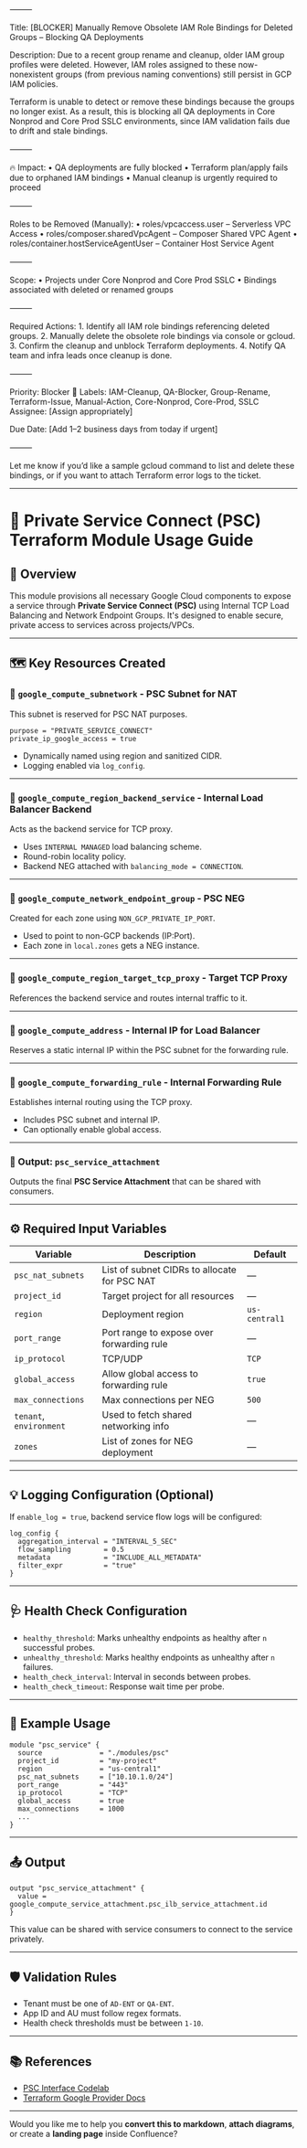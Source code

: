 
⸻

Title:
[BLOCKER] Manually Remove Obsolete IAM Role Bindings for Deleted Groups – Blocking QA Deployments

Description:
Due to a recent group rename and cleanup, older IAM group profiles were deleted. However, IAM roles assigned to these now-nonexistent groups (from previous naming conventions) still persist in GCP IAM policies.

Terraform is unable to detect or remove these bindings because the groups no longer exist. As a result, this is blocking all QA deployments in Core Nonprod and Core Prod SSLC environments, since IAM validation fails due to drift and stale bindings.

⸻

🔥 Impact:
	•	QA deployments are fully blocked
	•	Terraform plan/apply fails due to orphaned IAM bindings
	•	Manual cleanup is urgently required to proceed

⸻

Roles to be Removed (Manually):
	•	roles/vpcaccess.user – Serverless VPC Access
	•	roles/composer.sharedVpcAgent – Composer Shared VPC Agent
	•	roles/container.hostServiceAgentUser – Container Host Service Agent

⸻

Scope:
	•	Projects under Core Nonprod and Core Prod SSLC
	•	Bindings associated with deleted or renamed groups

⸻

Required Actions:
	1.	Identify all IAM role bindings referencing deleted groups.
	2.	Manually delete the obsolete role bindings via console or gcloud.
	3.	Confirm the cleanup and unblock Terraform deployments.
	4.	Notify QA team and infra leads once cleanup is done.

⸻

Priority: Blocker 🚨
Labels: IAM-Cleanup, QA-Blocker, Group-Rename, Terraform-Issue, Manual-Action, Core-Nonprod, Core-Prod, SSLC
Assignee: [Assign appropriately]

Due Date: [Add 1–2 business days from today if urgent]

⸻

Let me know if you’d like a sample gcloud command to list and delete these bindings, or if you want to attach Terraform error logs to the ticket.

---

# 🧩 Private Service Connect (PSC) Terraform Module Usage Guide

## 📌 Overview

This module provisions all necessary Google Cloud components to expose a service through **Private Service Connect (PSC)** using Internal TCP Load Balancing and Network Endpoint Groups. It's designed to enable secure, private access to services across projects/VPCs.

---

## 🗺️ Key Resources Created

### 🔹 `google_compute_subnetwork` - PSC Subnet for NAT

This subnet is reserved for PSC NAT purposes.

```hcl
purpose = "PRIVATE_SERVICE_CONNECT"
private_ip_google_access = true
```

* Dynamically named using region and sanitized CIDR.
* Logging enabled via `log_config`.

---

### 🔹 `google_compute_region_backend_service` - Internal Load Balancer Backend

Acts as the backend service for TCP proxy.

* Uses `INTERNAL MANAGED` load balancing scheme.
* Round-robin locality policy.
* Backend NEG attached with `balancing_mode = CONNECTION`.

---

### 🔹 `google_compute_network_endpoint_group` - PSC NEG

Created for each zone using `NON_GCP_PRIVATE_IP_PORT`.

* Used to point to non-GCP backends (IP\:Port).
* Each zone in `local.zones` gets a NEG instance.

---

### 🔹 `google_compute_region_target_tcp_proxy` - Target TCP Proxy

References the backend service and routes internal traffic to it.

---

### 🔹 `google_compute_address` - Internal IP for Load Balancer

Reserves a static internal IP within the PSC subnet for the forwarding rule.

---

### 🔹 `google_compute_forwarding_rule` - Internal Forwarding Rule

Establishes internal routing using the TCP proxy.

* Includes PSC subnet and internal IP.
* Can optionally enable global access.

---

### 🔹 Output: `psc_service_attachment`

Outputs the final **PSC Service Attachment** that can be shared with consumers.

---

## ⚙️ Required Input Variables

| Variable                | Description                                  | Default       |
| ----------------------- | -------------------------------------------- | ------------- |
| `psc_nat_subnets`       | List of subnet CIDRs to allocate for PSC NAT | —             |
| `project_id`            | Target project for all resources             | —             |
| `region`                | Deployment region                            | `us-central1` |
| `port_range`            | Port range to expose over forwarding rule    | —             |
| `ip_protocol`           | TCP/UDP                                      | `TCP`         |
| `global_access`         | Allow global access to forwarding rule       | `true`        |
| `max_connections`       | Max connections per NEG                      | `500`         |
| `tenant`, `environment` | Used to fetch shared networking info         | —             |
| `zones`                 | List of zones for NEG deployment             | —             |

---

## 💡 Logging Configuration (Optional)

If `enable_log = true`, backend service flow logs will be configured:

```hcl
log_config {
  aggregation_interval = "INTERVAL_5_SEC"
  flow_sampling        = 0.5
  metadata             = "INCLUDE_ALL_METADATA"
  filter_expr          = "true"
}
```

---

## 🩺 Health Check Configuration

* `healthy_threshold`: Marks unhealthy endpoints as healthy after `n` successful probes.
* `unhealthy_threshold`: Marks healthy endpoints as unhealthy after `n` failures.
* `health_check_interval`: Interval in seconds between probes.
* `health_check_timeout`: Response wait time per probe.

---

## 🧪 Example Usage

```hcl
module "psc_service" {
  source              = "./modules/psc"
  project_id          = "my-project"
  region              = "us-central1"
  psc_nat_subnets     = ["10.10.1.0/24"]
  port_range          = "443"
  ip_protocol         = "TCP"
  global_access       = true
  max_connections     = 1000
  ...
}
```

---

## 📤 Output

```hcl
output "psc_service_attachment" {
  value = google_compute_service_attachment.psc_ilb_service_attachment.id
}
```

This value can be shared with service consumers to connect to the service privately.

---

## 🛡️ Validation Rules

* Tenant must be one of `AD-ENT` or `QA-ENT`.
* App ID and AU must follow regex formats.
* Health check thresholds must be between `1-10`.

---

## 📚 References

* [PSC Interface Codelab](https://codelabs.developers.google.com/codelabs/psc-interface)
* [Terraform Google Provider Docs](https://registry.terraform.io/providers/hashicorp/google/latest/docs)

---

Would you like me to help you **convert this to markdown**, **attach diagrams**, or create a **landing page** inside Confluence?
